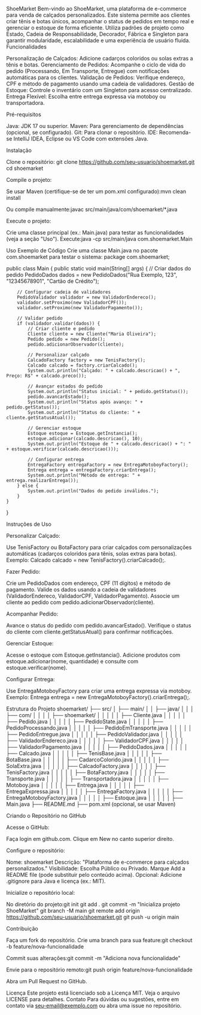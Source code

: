 ShoeMarket
Bem-vindo ao ShoeMarket, uma plataforma de e-commerce para venda de calçados personalizados. Este sistema permite aos clientes criar tênis e botas únicos, acompanhar o status de pedidos em tempo real e gerenciar o estoque de forma eficiente. Utiliza padrões de projeto como Estado, Cadeia de Responsabilidade, Decorador, Fábrica e Singleton para garantir modularidade, escalabilidade e uma experiência de usuário fluida.
Funcionalidades

Personalização de Calçados: Adicione cadarços coloridos ou solas extras a tênis e botas.
Gerenciamento de Pedidos: Acompanhe o ciclo de vida do pedido (Processando, Em Transporte, Entregue) com notificações automáticas para os clientes.
Validação de Pedidos: Verifique endereço, CPF e método de pagamento usando uma cadeia de validadores.
Gestão de Estoque: Controle o inventário com um Singleton para acesso centralizado.
Entrega Flexível: Escolha entre entrega expressa via motoboy ou transportadora.

Pré-requisitos

Java: JDK 17 ou superior.
Maven: Para gerenciamento de dependências (opcional, se configurado).
Git: Para clonar o repositório.
IDE: Recomenda-se IntelliJ IDEA, Eclipse ou VS Code com extensões Java.

Instalação

Clone o repositório:
git clone https://github.com/seu-usuario/shoemarket.git
cd shoemarket


Compile o projeto:

Se usar Maven (certifique-se de ter um pom.xml configurado):mvn clean install


Ou compile manualmente:javac src/main/java/com/shoemarket/*.java




Execute o projeto:

Crie uma classe principal (ex.: Main.java) para testar as funcionalidades (veja a seção "Uso").
Execute:java -cp src/main/java com.shoemarket.Main





Uso
Exemplo de Código
Crie uma classe Main.java no pacote com.shoemarket para testar o sistema:
package com.shoemarket;

public class Main {
    public static void main(String[] args) {
        // Criar dados do pedido
        PedidoDados dados = new PedidoDados("Rua Exemplo, 123", "12345678901", "Cartão de Crédito");

        // Configurar cadeia de validadores
        PedidoValidador validador = new ValidadorEndereco();
        validador.setProximo(new ValidadorCPF());
        validador.setProximo(new ValidadorPagamento());

        // Validar pedido
        if (validador.validar(dados)) {
            // Criar cliente e pedido
            Cliente cliente = new Cliente("Maria Oliveira");
            Pedido pedido = new Pedido();
            pedido.adicionarObservador(cliente);

            // Personalizar calçado
            CalcadoFactory factory = new TenisFactory();
            Calcado calcado = factory.criarCalcado();
            System.out.println("Calçado: " + calcado.descricao() + ", Preço: R$" + calcado.preco());

            // Avançar estados do pedido
            System.out.println("Status inicial: " + pedido.getStatus());
            pedido.avancarEstado();
            System.out.println("Status após avanço: " + pedido.getStatus());
            System.out.println("Status do cliente: " + cliente.getStatusAtual());

            // Gerenciar estoque
            Estoque estoque = Estoque.getInstancia();
            estoque.adicionar(calcado.descricao(), 10);
            System.out.println("Estoque de " + calcado.descricao() + ": " + estoque.verificar(calcado.descricao()));

            // Configurar entrega
            EntregaFactory entregaFactory = new EntregaMotoboyFactory();
            Entrega entrega = entregaFactory.criarEntrega();
            System.out.println("Método de entrega: " + entrega.realizarEntrega());
        } else {
            System.out.println("Dados do pedido inválidos.");
        }
    }
}

Instruções de Uso

Personalizar Calçado:

Use TenisFactory ou BotaFactory para criar calçados com personalizações automáticas (cadarços coloridos para tênis, solas extras para botas).
Exemplo: Calcado calcado = new TenisFactory().criarCalcado();.


Fazer Pedido:

Crie um PedidoDados com endereço, CPF (11 dígitos) e método de pagamento.
Valide os dados usando a cadeia de validadores (ValidadorEndereco, ValidadorCPF, ValidadorPagamento).
Associe um cliente ao pedido com pedido.adicionarObservador(cliente).


Acompanhar Pedido:

Avance o status do pedido com pedido.avancarEstado().
Verifique o status do cliente com cliente.getStatusAtual() para confirmar notificações.


Gerenciar Estoque:

Acesse o estoque com Estoque.getInstancia().
Adicione produtos com estoque.adicionar(nome, quantidade) e consulte com estoque.verificar(nome).


Configurar Entrega:

Use EntregaMotoboyFactory para criar uma entrega expressa via motoboy.
Exemplo: Entrega entrega = new EntregaMotoboyFactory().criarEntrega();.



Estrutura do Projeto
shoemarket/
├── src/
│   ├── main/
│   │   ├── java/
│   │   │   ├── com/
│   │   │   │   ├── shoemarket/
│   │   │   │   │   ├── Cliente.java
│   │   │   │   │   ├── Pedido.java
│   │   │   │   │   ├── PedidoState.java
│   │   │   │   │   ├── PedidoProcessando.java
│   │   │   │   │   ├── PedidoEmTransporte.java
│   │   │   │   │   ├── PedidoEntregue.java
│   │   │   │   │   ├── PedidoValidador.java
│   │   │   │   │   ├── ValidadorEndereco.java
│   │   │   │   │   ├── ValidadorCPF.java
│   │   │   │   │   ├── ValidadorPagamento.java
│   │   │   │   │   ├── PedidoDados.java
│   │   │   │   │   ├── Calcado.java
│   │   │   │   │   ├── TenisBase.java
│   │   │   │   │   ├── BotaBase.java
│   │   │   │   │   ├── CadarcoColorido.java
│   │   │   │   │   ├── SolaExtra.java
│   │   │   │   │   ├── CalcadoFactory.java
│   │   │   │   │   ├── TenisFactory.java
│   │   │   │   │   ├── BotaFactory.java
│   │   │   │   │   ├── Transporte.java
│   │   │   │   │   ├── Transportadora.java
│   │   │   │   │   ├── Motoboy.java
│   │   │   │   │   ├── Entrega.java
│   │   │   │   │   ├── EntregaExpressa.java
│   │   │   │   │   ├── EntregaFactory.java
│   │   │   │   │   ├── EntregaMotoboyFactory.java
│   │   │   │   │   ├── Estoque.java
│   │   │   │   │   ├── Main.java
├── README.md
├── pom.xml (opcional, se usar Maven)

Criando o Repositório no GitHub

Acesse o GitHub:

Faça login em github.com.
Clique em New no canto superior direito.


Configure o repositório:

Nome: shoemarket
Descrição: "Plataforma de e-commerce para calçados personalizados."
Visibilidade: Escolha Público ou Privado.
Marque Add a README file (pode substituir pelo conteúdo acima).
Opcional: Adicione .gitignore para Java e licença (ex.: MIT).


Inicialize o repositório local:

No diretório do projeto:git init
git add .
git commit -m "Inicializa projeto ShoeMarket"
git branch -M main
git remote add origin https://github.com/seu-usuario/shoemarket.git
git push -u origin main





Contribuição

Faça um fork do repositório.
Crie uma branch para sua feature:git checkout -b feature/nova-funcionalidade


Commit suas alterações:git commit -m "Adiciona nova funcionalidade"


Envie para o repositório remoto:git push origin feature/nova-funcionalidade


Abra um Pull Request no GitHub.

Licença
Este projeto está licenciado sob a Licença MIT. Veja o arquivo LICENSE para detalhes.
Contato
Para dúvidas ou sugestões, entre em contato via seu-email@exemplo.com ou abra uma issue no repositório.
